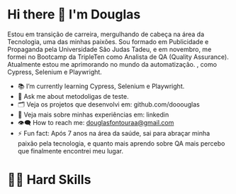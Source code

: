 # Hi there 👋 I'm Douglas

Estou em transição de carreira, mergulhando de cabeça na área da Tecnologia, uma das minhas paixões. Sou formado em Publicidade e Propaganda pela Universidade São Judas Tadeu, e em novembro, me formei no Bootcamp da TripleTen como Analista de QA (Quality Assurance). Atualmente estou me aprimorando no mundo da automatização. , como Cypress, Selenium e Playwright.

- 📚 I’m currently learning Cypress, Selenium e Playwright.
- 💬 Ask me about metodoligas de teste.
- 🗂️ Veja os projetos que desenvolvi em: github.com/dooouglas
- 📌 Veja mais sobre minhas experiências em: linkedin
- 👁️‍🗨️ How to reach me: douglasfontouraa@gmail.com
- ⚡ Fun fact: Após 7 anos na área da saúde, sai para abraçar minha paixão pela tecnologia, e quanto mais aprendo sobre QA mais percebo que finalmente encontrei meu lugar.

# 👨‍💻 Hard Skills

